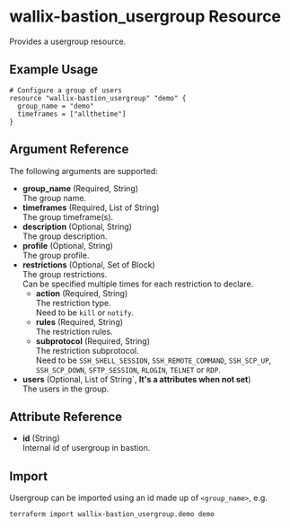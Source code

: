 # wallix-bastion_usergroup Resource

Provides a usergroup resource.

## Example Usage

```hcl
# Configure a group of users
resource "wallix-bastion_usergroup" "demo" {
  group_name = "demo"
  timeframes = ["allthetime"]
}
```

## Argument Reference

The following arguments are supported:

- **group_name** (Required, String)  
  The group name.
- **timeframes** (Required, List of String)  
  The group timeframe(s).
- **description** (Optional, String)  
  The group description.
- **profile** (Optional, String)  
  The group profile.
- **restrictions** (Optional, Set of Block)  
  The group restrictions.  
  Can be specified multiple times for each restriction to declare.
  - **action** (Required, String)  
  The restriction type.  
  Need to be `kill` or `notify`.
  - **rules** (Required, String)  
  The restriction rules.
  - **subprotocol** (Required, String)  
  The restriction subprotocol.  
  Need to be `SSH_SHELL_SESSION`, `SSH_REMOTE_COMMAND`, `SSH_SCP_UP`, `SSH_SCP_DOWN`,
  `SFTP_SESSION`, `RLOGIN`, `TELNET` or `RDP`.
- **users** (Optional, List of String`, **It's a attributes when not set**)  
  The users in the group.

## Attribute Reference

- **id** (String)  
  Internal id of usergroup in bastion.

## Import

Usergroup can be imported using an id made up of `<group_name>`, e.g.

```shell
terraform import wallix-bastion_usergroup.demo demo
```
